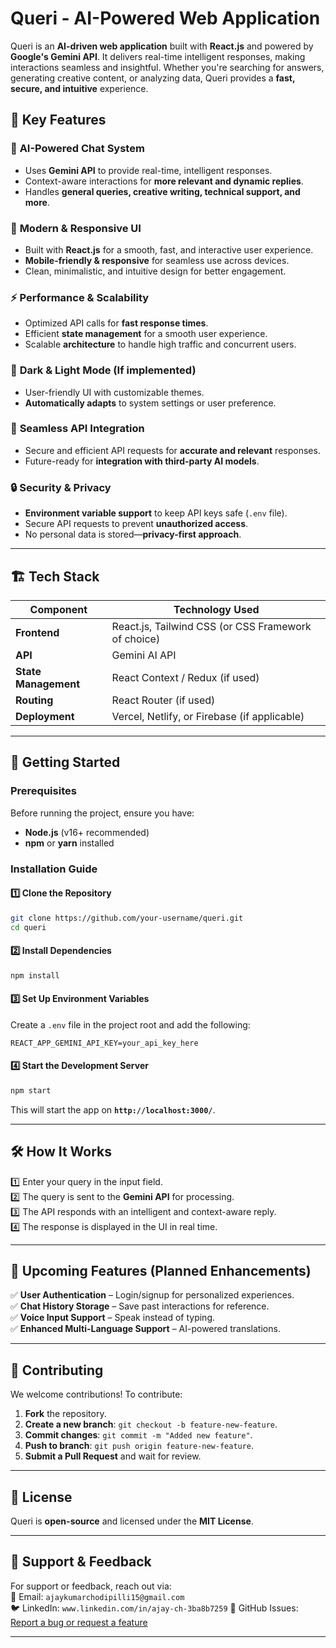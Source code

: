 

# **Queri - AI-Powered Web Application**  
Queri is an **AI-driven web application** built with **React.js** and powered by **Google's Gemini API**. It delivers real-time intelligent responses, making interactions seamless and insightful. Whether you're searching for answers, generating creative content, or analyzing data, Queri provides a **fast, secure, and intuitive** experience.  

## 🌟 **Key Features**  

### 🔹 **AI-Powered Chat System**  
- Uses **Gemini API** to provide real-time, intelligent responses.  
- Context-aware interactions for **more relevant and dynamic replies**.  
- Handles **general queries, creative writing, technical support, and more**.  

### 🎨 **Modern & Responsive UI**  
- Built with **React.js** for a smooth, fast, and interactive user experience.  
- **Mobile-friendly & responsive** for seamless use across devices.  
- Clean, minimalistic, and intuitive design for better engagement.  

### ⚡ **Performance & Scalability**  
- Optimized API calls for **fast response times**.  
- Efficient **state management** for a smooth user experience.  
- Scalable **architecture** to handle high traffic and concurrent users.  

### 🌙 **Dark & Light Mode** (If implemented)  
- User-friendly UI with customizable themes.  
- **Automatically adapts** to system settings or user preference.  

### 🔗 **Seamless API Integration**  
- Secure and efficient API requests for **accurate and relevant** responses.  
- Future-ready for **integration with third-party AI models**.  

### 🔒 **Security & Privacy**  
- **Environment variable support** to keep API keys safe (`.env` file).  
- Secure API requests to prevent **unauthorized access**.  
- No personal data is stored—**privacy-first approach**.  

---

## 🏗️ **Tech Stack**  

| Component  | Technology Used  |
|------------|----------------|
| **Frontend** | React.js, Tailwind CSS (or CSS Framework of choice) |
| **API** | Gemini AI API |
| **State Management** | React Context / Redux (if used) |
| **Routing** | React Router (if used) |
| **Deployment** | Vercel, Netlify, or Firebase (if applicable) |

---

## 🚀 **Getting Started**  

### **Prerequisites**  
Before running the project, ensure you have:  
- **Node.js** (v16+ recommended)  
- **npm** or **yarn** installed  

### **Installation Guide**  

#### 1️⃣ Clone the Repository  
```sh
git clone https://github.com/your-username/queri.git
cd queri
```

#### 2️⃣ Install Dependencies  
```sh
npm install
```

#### 3️⃣ Set Up Environment Variables  
Create a `.env` file in the project root and add the following:  
```
REACT_APP_GEMINI_API_KEY=your_api_key_here
```

#### 4️⃣ Start the Development Server  
```sh
npm start
```
This will start the app on **`http://localhost:3000/`**.

---

## 🛠️ **How It Works**  
1️⃣ Enter your query in the input field.  
2️⃣ The query is sent to the **Gemini API** for processing.  
3️⃣ The API responds with an intelligent and context-aware reply.  
4️⃣ The response is displayed in the UI in real time.  

---

## 🎯 **Upcoming Features** (Planned Enhancements)  
✅ **User Authentication** – Login/signup for personalized experiences.  
✅ **Chat History Storage** – Save past interactions for reference.  
✅ **Voice Input Support** – Speak instead of typing.  
✅ **Enhanced Multi-Language Support** – AI-powered translations.  

---

## 🤝 **Contributing**  
We welcome contributions! To contribute:  
1. **Fork** the repository.  
2. **Create a new branch**: `git checkout -b feature-new-feature`.  
3. **Commit changes**: `git commit -m "Added new feature"`.  
4. **Push to branch**: `git push origin feature-new-feature`.  
5. **Submit a Pull Request** and wait for review.  

---

## 📜 **License**  
Queri is **open-source** and licensed under the **MIT License**.  

---

## 💬 **Support & Feedback**  
For support or feedback, reach out via:  
📧 Email: `ajaykumarchodipilli15@gmail.com`  
🐦 LinkedIn: `www.linkedin.com/in/ajay-ch-3ba8b7259` 
📌 GitHub Issues: [Report a bug or request a feature](https://github.com/your-username/queri/issues)  

---


